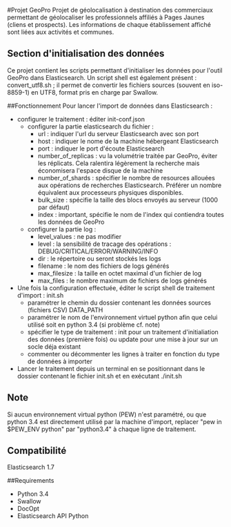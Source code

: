 #Projet GeoPro
Projet de géolocalisation à destination des commerciaux permettant de géolocaliser
les professionnels affiliés à Pages Jaunes (cliens et prospects). Les informations
de chaque établissement affiché sont liées aux activités et communes.


## Section d'initialisation des données
Ce projet contient les scripts permettant d'initialiser les données pour l'outil
GeoPro dans Elasticsearch.
Un script shell est également présent : convert_utf8.sh ; il permet de convertir 
les fichiers sources (souvent en iso-8859-1) en UTF8, format pris en charge par 
Swallow.


##Fonctionnement
Pour lancer l'import de données dans Elasticsearch :
- configurer le traitement : éditer init-conf.json
	- configurer la partie elasticsearch du fichier :
		- url : indiquer l'url du serveur Elasticsearch avec son port
		- host : indiquer le nome de la machine hébergeant Elasticsearch
		- port : indiquer le port d'écoute Elasticsearch
		- number_of_replicas : vu la volumétrie traitée par GeoPro, éviter les réplicats. Cela ralentira légèrement la recherche mais économisera l'espace disque de la machine
		- number_of_shards : spécifier le nombre de resources allouées aux opérations de recherches Elasticsearch. Préférer un nombre équivalent aux processeurs physiques disponibles.
		- bulk_size : spécifie la taille des blocs envoyés au serveur (1000 par défaut)
		- index : important, spécifie le nom de l'index qui contiendra toutes les données de GeoPro
	- configurer la partie log :
		- level_values : ne pas modifier
		- level : la sensibilité de tracage des opérations : DEBUG/CRITICAL/ERROR/WARNING/INFO
		- dir : le répertoire ou seront stockés les logs
		- filename : le nom des fichiers de logs générés
		- max_filesize : la taille en octet maximal d'un fichier de log
		- max_files : le nombre maximum de fichiers de logs générés
- Une fois la configuration effectuée, éditer le script shell de traitement d'import : init.sh
	- paramétrer le chemin du dossier contenant les données sources (fichiers CSV) DATA_PATH
	- paramétrer le nom de l'environnement virtuel python afin que celui utilisé soit en python 3.4 (si problème cf. note)
	- spécifier le type de traitement : init pour un traitement d'initialiation des données (première fois) ou update pour une mise à jour sur un socle déja existant
	- commenter ou décommenter les lignes à traiter en fonction du type de données à importer
- Lancer le traitement depuis un terminal en se positionnant dans le dossier contenant le fichier init.sh et en exécutant ./init.sh


## Note
Si aucun environnement virtual python (PEW) n'est paramétré, ou que python 3.4 est directement utilisé par la machine d'import, replacer "pew in $PEW_ENV python" par "python3.4" à chaque ligne de traitement.


## Compatibilité
Elasticsearch 1.7


##Requirements
- Python 3.4
- Swallow
- DocOpt
- Elasticsearch API Python